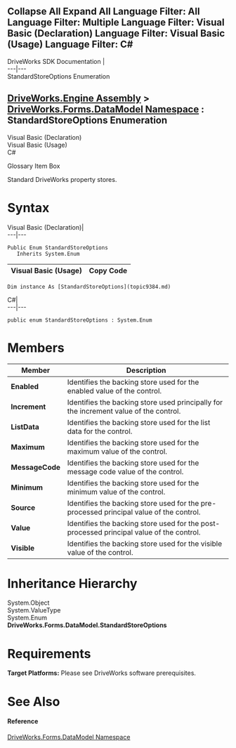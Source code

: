        

 Collapse All Expand All  Language Filter: All  Language Filter: Multiple  Language Filter: Visual Basic (Declaration) Language Filter: Visual Basic (Usage) Language Filter: C#  
---  
DriveWorks SDK Documentation  |   
---|---  
StandardStoreOptions Enumeration   
  
[DriveWorks.Engine Assembly](topic2156.md) > [DriveWorks.Forms.DataModel Namespace](topic9371.md) : StandardStoreOptions Enumeration  
---  
  
Visual Basic (Declaration)    
Visual Basic (Usage)    
C# 

Glossary Item Box

Standard DriveWorks property stores. 

# Syntax

Visual Basic (Declaration)|   
---|---  
      
    
    Public Enum StandardStoreOptions 
       Inherits System.Enum  
  
Visual Basic (Usage)| Copy Code  
---|---  
      
    
    Dim instance As [StandardStoreOptions](topic9384.md)  
  
C#|   
---|---  
      
    
    public enum StandardStoreOptions : System.Enum   
  
# Members

Member| Description  
---|---  
**Enabled**|  Identifies the backing store used for the enabled value of the control.  
**Increment**|  Identifies the backing store used principally for the increment value of the control.  
**ListData**|  Identifies the backing store used for the list data for the control.  
**Maximum**|  Identifies the backing store used for the maximum value of the control.  
**MessageCode**|  Identifies the backing store used for the message code value of the control.  
**Minimum**|  Identifies the backing store used for the minimum value of the control.  
**Source**|  Identifies the backing store used for the pre-processed principal value of the control.  
**Value**|  Identifies the backing store used for the post-processed principal value of the control.  
**Visible**|  Identifies the backing store used for the visible value of the control.  
  
# Inheritance Hierarchy

System.Object  
System.ValueType  
System.Enum  
**DriveWorks.Forms.DataModel.StandardStoreOptions**  


# Requirements

**Target Platforms:** Please see DriveWorks software prerequisites.

# See Also

#### Reference

[DriveWorks.Forms.DataModel Namespace](topic9371.md)


